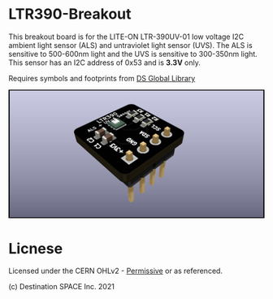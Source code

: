 # LTR390-Breakout
This breakout board is for the LITE-ON LTR-390UV-01 low voltage I2C ambient light sensor (ALS) and untraviolet light sensor (UVS). The ALS is sensitive to 500-600nm light and the UVS is sensitive to 300-350nm light. This sensor has an I2C address of 0x53 and is **3.3V** only.

Requires symbols and footprints from [DS Global Library](https://github.com/Destination-SPACE/DS-KiCad-Global-Source)

![](https://github.com/Destination-SPACE/LTR390-Breakout/blob/main/ltr390Breakout_fixed.jpg)

# Licnese

Licensed under the CERN OHLv2 - [Permissive](https://github.com/Destination-SPACE/LTR390-Breakout/blob/main/LICENSE) or as referenced.

(c) Destination SPACE Inc. 2021
